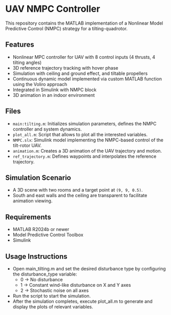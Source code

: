 
# UAV NMPC Controller

This repository contains the MATLAB implementation of a Nonlinear Model Predictive Control (NMPC) strategy for a tilting-quadrotor.

## Features

- Nonlinear MPC controller for UAV with 8 control inputs (4 thrusts, 4 tilting angles)
- 3D reference trajectory tracking with hover phase
- Simulation with ceiling and ground effect, and tiltable propellers
- Continuous dynamic model implemented via custom MATLAB function using the Voliro approach
- Integrated in Simulink with NMPC block
- 3D animation in an indoor environment

## Files

- `main:tilting.m`: Initializes simulation parameters, defines the NMPC controller and system dynamics.
- `plot_all.m`: Script that allows to plot all the interested variables.
- `NMPC.slx`: Simulink model implementing the NMPC-based control of the tilt-rotor UAV.
- `animation.m`: Creates a 3D animation of the UAV trajectory and motion.
- `ref_trajectory.m`: Defines waypoints and interpolates the reference trajectory.

## Simulation Scenario

- A 3D scene with two rooms and a target point at `(9, 9, 0.5)`.
- South and east walls and the ceiling are transparent to facilitate animation viewing.

## Requirements

- MATLAB R2024b or newer
- Model Predictive Control Toolbox
- Simulink

## Usage Instructions
- Open main_tilting.m and set the desired disturbance type by configuring the disturbance_type variable:
    - 0 → No disturbance
    - 1 → Constant wind-like disturbance on X and Y axes
    - 2 → Stochastic noise on all axes
- Run the script to start the simulation.
- After the simulation completes, execute plot_all.m to generate and display the plots of relevant variables.



